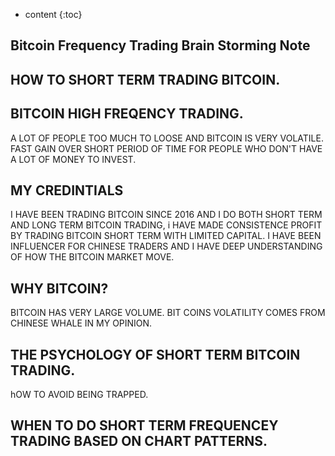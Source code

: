 * content
{:toc}

## Bitcoin Frequency Trading Brain Storming Note

## HOW TO SHORT TERM TRADING BITCOIN. 

## BITCOIN HIGH FREQENCY TRADING. 
A LOT OF PEOPLE TOO MUCH TO LOOSE AND BITCOIN IS VERY VOLATILE. FAST GAIN OVER SHORT PERIOD OF TIME FOR PEOPLE WHO DON'T HAVE A LOT OF MONEY TO INVEST. 

## MY CREDINTIALS 
I HAVE BEEN TRADING BITCOIN SINCE 2016 AND I DO BOTH SHORT TERM AND LONG TERM BITCOIN TRADING, i HAVE MADE CONSISTENCE PROFIT BY TRADING BITCOIN SHORT TERM WITH LIMITED CAPITAL. I HAVE BEEN INFLUENCER FOR CHINESE TRADERS AND I HAVE DEEP UNDERSTANDING OF HOW THE BITCOIN MARKET MOVE. 

## WHY BITCOIN? 
BITCOIN HAS VERY LARGE VOLUME. BIT COINS VOLATILITY COMES FROM CHINESE WHALE IN MY OPINION. 

## THE PSYCHOLOGY OF SHORT TERM BITCOIN TRADING. 
hOW TO AVOID BEING TRAPPED. 

## WHEN TO DO SHORT TERM FREQUENCEY TRADING BASED ON CHART PATTERNS. 

